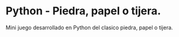 # Python - Piedra, papel o tijera.
Mini juego desarrollado en Python del clasico piedra, papel o tijera.

